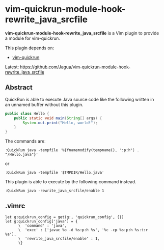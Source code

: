 # vim-quickrun-module-hook-rewrite_java_srcfile


**vim-quickrun-module-hook-rewrite_java_srcfile** is a Vim plugin to provide a module for vim-quickrun.


This plugin depends on:

* [vim-quickrun](https://github.com/thinca/vim-quickrun)

Latest: https://github.com/Jagua/vim-quickrun-module-hook-rewrite_java_srcfile



## Abstract

QuickRun is able to execute Java source code like the following written in an unnamed buffer without this plugin.

```java
public class Hello {
    public static void main(String[] args) {
        System.out.print("Hello, world!");
    }
}
```

The commands are:

```vim
:QuickRun java -tempfile '%{fnamemodify(tempname(), ":p:h") . "/Hello.java"}'
```
or
```vim
:QuickRun java -tempfile '$TMPDIR/Hello.java'
```

This plugin is able to execute by the following command instead.

```vim
:QuickRun java -rewrite_java_srcfile/enable 1
```



## .vimrc

```vim
let g:quickrun_config = get(g:, 'quickrun_config', {})
let g:quickrun_config['java'] = {
      \  'command' : 'java',
      \  'exec' : ['javac %o -d %s:p:h %s', '%c -cp %s:p:h %s:t:r %a'],
      \  'rewrite_java_srcfile/enable' : 1,
      \}
```
